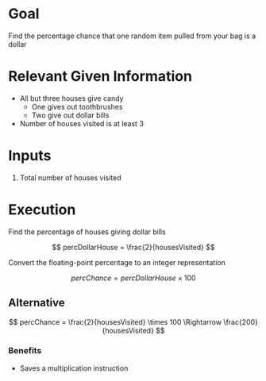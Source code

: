 # Goal
Find the percentage chance that one random item pulled from your bag is a dollar

# Relevant Given Information
- All but three houses give candy
  - One gives out toothbrushes
  - Two give out dollar bills
- Number of houses visited is at least 3

# Inputs
1. Total number of houses visited

# Execution
Find the percentage of houses giving dollar bills

$$
percDollarHouse = \frac{2}{housesVisited}
$$

Convert the floating-point percentage to an integer representation

$$
percChance = percDollarHouse \times 100
$$

## Alternative
$$
percChance = \frac{2}{housesVisited} \times 100 \Rightarrow \frac{200}{housesVisited}
$$

### Benefits
- Saves a multiplication instruction
